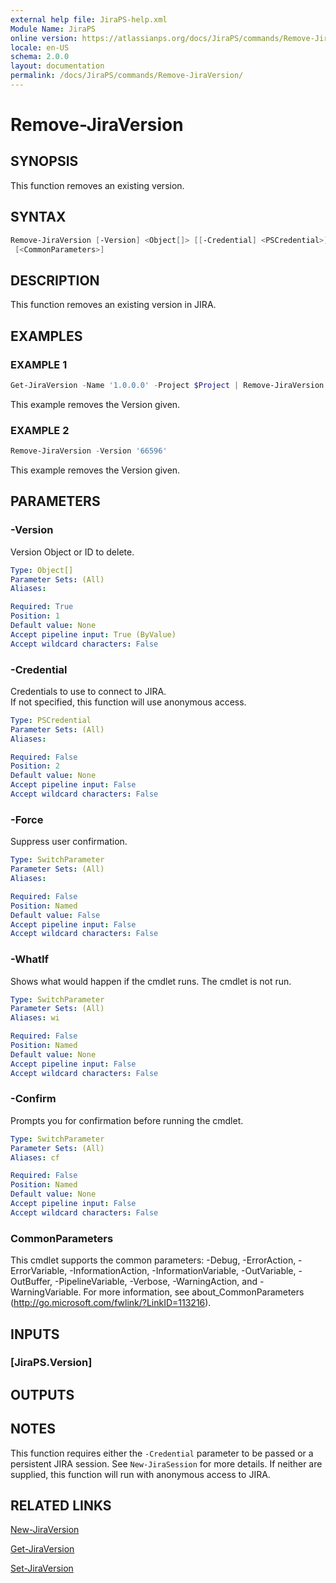 ```yaml
---
external help file: JiraPS-help.xml
Module Name: JiraPS
online version: https://atlassianps.org/docs/JiraPS/commands/Remove-JiraVersion/
locale: en-US
schema: 2.0.0
layout: documentation
permalink: /docs/JiraPS/commands/Remove-JiraVersion/
---
```

# Remove-JiraVersion

## SYNOPSIS

This function removes an existing version.

## SYNTAX

```powershell
Remove-JiraVersion [-Version] <Object[]> [[-Credential] <PSCredential>] [-Force] [-WhatIf] [-Confirm]
 [<CommonParameters>]
```

## DESCRIPTION

This function removes an existing version in JIRA.

## EXAMPLES

### EXAMPLE 1

```powershell
Get-JiraVersion -Name '1.0.0.0' -Project $Project | Remove-JiraVersion
```

This example removes the Version given.

### EXAMPLE 2

```powershell
Remove-JiraVersion -Version '66596'
```

This example removes the Version given.

## PARAMETERS

### -Version

Version Object or ID to delete.

```yaml
Type: Object[]
Parameter Sets: (All)
Aliases:

Required: True
Position: 1
Default value: None
Accept pipeline input: True (ByValue)
Accept wildcard characters: False
```

### -Credential

Credentials to use to connect to JIRA.  
If not specified, this function will use anonymous access.

```yaml
Type: PSCredential
Parameter Sets: (All)
Aliases:

Required: False
Position: 2
Default value: None
Accept pipeline input: False
Accept wildcard characters: False
```

### -Force

Suppress user confirmation.

```yaml
Type: SwitchParameter
Parameter Sets: (All)
Aliases:

Required: False
Position: Named
Default value: False
Accept pipeline input: False
Accept wildcard characters: False
```

### -WhatIf

Shows what would happen if the cmdlet runs.
The cmdlet is not run.

```yaml
Type: SwitchParameter
Parameter Sets: (All)
Aliases: wi

Required: False
Position: Named
Default value: None
Accept pipeline input: False
Accept wildcard characters: False
```

### -Confirm

Prompts you for confirmation before running the cmdlet.

```yaml
Type: SwitchParameter
Parameter Sets: (All)
Aliases: cf

Required: False
Position: Named
Default value: None
Accept pipeline input: False
Accept wildcard characters: False
```

### CommonParameters

This cmdlet supports the common parameters: -Debug, -ErrorAction, -ErrorVariable, -InformationAction, -InformationVariable, -OutVariable, -OutBuffer, -PipelineVariable, -Verbose, -WarningAction, and -WarningVariable.
For more information, see about_CommonParameters (http://go.microsoft.com/fwlink/?LinkID=113216).

## INPUTS

### [JiraPS.Version]

## OUTPUTS

## NOTES

This function requires either the `-Credential` parameter to be passed or a persistent JIRA session.
See `New-JiraSession` for more details.
If neither are supplied, this function will run with anonymous access to JIRA.

## RELATED LINKS

[New-JiraVersion]()

[Get-JiraVersion]()

[Set-JiraVersion]()

